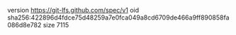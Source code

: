 version https://git-lfs.github.com/spec/v1
oid sha256:422896d4fdce75d48259a7e0fca049a8cd6709de466a9ff890858fa086d8e782
size 7115
